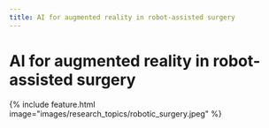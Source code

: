 ```yaml
---
title: AI for augmented reality in robot-assisted surgery
---
```


# <i class="AI for augmented reality in robot-assisted surgery"></i>AI for augmented reality in robot-assisted surgery

{%
  include feature.html
  image="images/research_topics/robotic_surgery.jpeg"
%}




